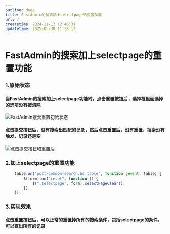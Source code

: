 ```yaml
---
outline: deep
title: FastAdmin的搜索加上selectpage的重置功能
url: 7
createtime: 2024-11-12 12:46:31
updatetime: 2025-05-30 11:38:13
---
```


# FastAdmin的搜索加上selectpage的重置功能


### 1.原始状态

#### 当FastAdmin的搜素加上selectpage功能时，点击重置按钮后，选择框里面选择的选项没有被清除
![FastAdmin搜索重置初始状态](/uploads/2024/03/10/bdee50ebb11464ffd6f8e0cf80ff61a3.png)

#### 点击提交按钮后，没有搜索出匹配的记录，然后点击重置后，没有重置，搜索没有触发，记录还是空
![点击提交按钮和重置后](/uploads/2024/03/10/4845e35bdfd265b5d6d859bdb7318849.png)


### 2.加上selectpage的重置功能
```js
    table.on('post-common-search.bs.table', function (event, table) {
        $(form).on("reset", function () {
            $(".selectpage", form).selectPageClear();
        });
    });
```


### 3.实现效果

#### 点击重置按钮后，可以正常的重置掉所有的搜索条件，包括selectpage的条件，可以查出所有的记录